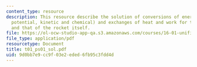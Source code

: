 ```yaml
---
content_type: resource
description: This resource describe the solution of conversions of energy (internal,
  potential, kinetic and chemical) and exchanges of heat and work for this system
  and that of the rocket itself.
file: https://ol-ocw-studio-app-qa.s3.amazonaws.com/courses/16-01-unified-engineering-i-ii-iii-iv-fall-2005-spring-2006/9d0bb7e9cc9f03e2eded6fb95c3fdd4d_t01_ps01_sol.pdf
file_type: application/pdf
resourcetype: Document
title: t01_ps01_sol.pdf
uid: 9d0bb7e9-cc9f-03e2-eded-6fb95c3fdd4d
---
```

